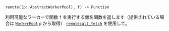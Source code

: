 ```
remote([p::AbstractWorkerPool], f) -> Function
```

利用可能なワーカーで関数 `f` を実行する無名関数を返します（提供されている場合は [`WorkerPool`](@ref) `p` から取得） [`remotecall_fetch`](@ref) を使用して。
